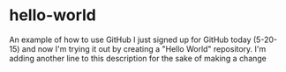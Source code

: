 # hello-world
An example of how to use GitHub
I just signed up for GitHub today (5-20-15) and now I'm trying it out by creating a "Hello World" repository.
I'm adding another line to this description for the sake of making a change
